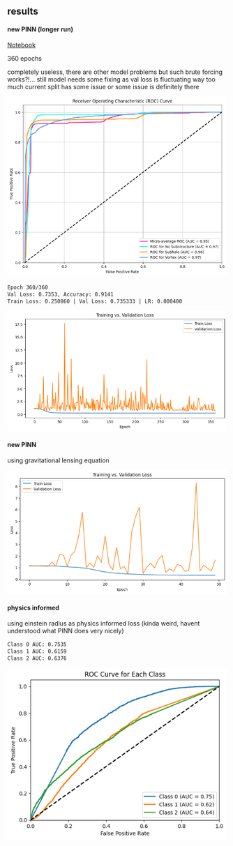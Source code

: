 
## results

#### new PINN (longer run)

[Notebook](2_kaggle_PINN_classification_deeplense.ipynb)

360 epochs

completely useless, there are other model problems but such brute forcing works?!... still model needs some fixing as val loss is fluctuating way too much current split has some issue or some issue is definitely there

![ROC graph](images/image-2.png)

```
Epoch 360/360
Val Loss: 0.7353, Accuracy: 0.9141
Train Loss: 0.250860 | Val Loss: 0.735333 | LR: 0.000400
```

![train val loss graph](images/image-3.png)


#### new PINN

using gravitational lensing equation


![Weird val set loss..](images/image-1.png)


#### physics informed


using einstein radius as physics informed loss (kinda weird, havent understood what PINN does very nicely)

```
Class 0 AUC: 0.7535
Class 1 AUC: 0.6159
Class 2 AUC: 0.6376
```

![try 1](images/image.png)